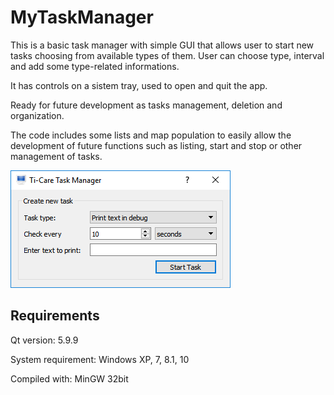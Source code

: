 # MyTaskManager

This is a basic task manager with simple GUI 
that allows user to start new tasks choosing from 
available types of them.
User can choose type, interval and add some type-related
informations.

It has controls on a sistem tray, used to open 
and quit the app.

Ready for future development as tasks management, 
deletion and organization.

The code includes some lists and map population to easily
allow the development of future functions such as listing,
start and stop or other management of tasks.

![MyTaskManager Simple GUI](images/screen.png)

## Requirements

Qt version: 5.9.9

System requirement: Windows XP, 7, 8.1, 10

Compiled with: MinGW 32bit
